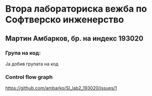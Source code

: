# Втора лабораториска вежба по Софтверско инженерство
## Мартин Амбарков, бр. на индекс 193020
### Група на код:
Ја добив групата на код
### Control flow graph
https://github.com/ambarko/SI_lab2_193020/issues/1
